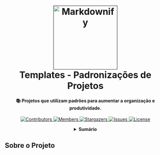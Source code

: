 <!-- PROJECT LOGO -->
<h1 align="center">
  <br>
  <a href=""><img src="" alt="Markdownify" width="200"></a>
  <br>
  Templates - Padronizações de Projetos
  <br>
</h1>

<h4 align="center">
  📚 Projetos que utilizam padrões para aumentar a organização e produtividade.
</h4>

<!-- PROJECT SHIELDS -->
<p align="center">
  <a href="https://github.com/JonathanTSilva/TP-Standardization/graphs/contributors">
    <img src="https://img.shields.io/github/contributors/JonathanTSilva/TP-Standardization.svg?style=for-the-badge" alt="Contributors">
  </a>
  <a href="https://github.com/JonathanTSilva/TP-Standardization/network/members">
    <img src="https://img.shields.io/github/forks/JonathanTSilva/TP-Standardization.svg?style=for-the-badge" alt="Members">
  </a>
  <a href="https://github.com/JonathanTSilva/TP-Standardization/stargazers">
    <img src="https://img.shields.io/github/stars/JonathanTSilva/TP-Standardization.svg?style=for-the-badge" alt="Stargazers">
  </a>
  <a href="https://github.com/JonathanTSilva/TP-Standardization/issues">
    <img src="https://img.shields.io/github/issues/JonathanTSilva/TP-Standardization.svg?style=for-the-badge" alt="Issues">
  </a>
  <a href="https://github.com/JonathanTSilva/TP-Standardization/blob/main/LICENSE">
    <img src="https://img.shields.io/github/license/JonathanTSilva/TP-Standardization.svg?style=for-the-badge" alt="License">
  </a>
</p>

<!-- TABLE OF CONTENTS -->
<details close="close" align="center">
  <summary><b>Sumário</b></summary>
          <a href="#sobre-o-projeto">Sobre o Projeto</a> |
          <a href="#getting-started">Getting Started</a> |
          <a href="#quick-guide">Quick Guide</a> |
          <a href="#contributing">Contributing</a> |
          <a href="#license">License</a> |
          <a href="#contact">Contact</a>
</details>

## Sobre o Projeto
